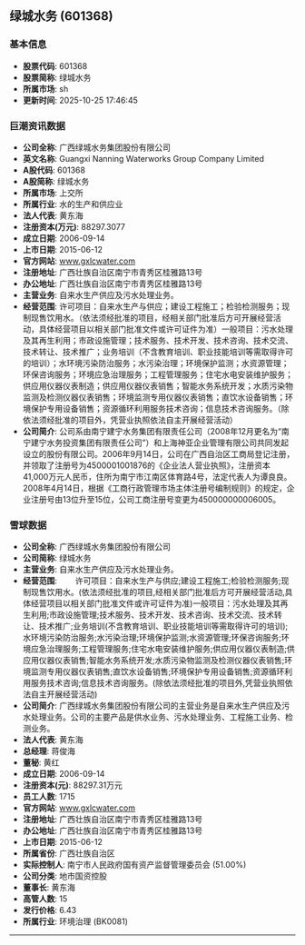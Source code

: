 ## 绿城水务 (601368)

### 基本信息

- **股票代码**: 601368
- **股票简称**: 绿城水务
- **所属市场**: sh
- **更新时间**: 2025-10-25 17:46:45

### 巨潮资讯数据

- **公司全称**: 广西绿城水务集团股份有限公司
- **英文名称**: Guangxi Nanning Waterworks Group Company Limited
- **A股代码**: 601368
- **A股简称**: 绿城水务
- **所属市场**: 上交所
- **所属行业**: 水的生产和供应业
- **法人代表**: 黄东海
- **注册资本(万元)**: 88297.3077
- **成立日期**: 2006-09-14
- **上市日期**: 2015-06-12
- **官方网站**: www.gxlcwater.com
- **注册地址**: 广西壮族自治区南宁市青秀区桂雅路13号
- **办公地址**: 广西壮族自治区南宁市青秀区桂雅路13号
- **主营业务**: 自来水生产供应及污水处理业务。
- **经营范围**: 许可项目：自来水生产与供应；建设工程施工；检验检测服务；现制现售饮用水。（依法须经批准的项目，经相关部门批准后方可开展经营活动，具体经营项目以相关部门批准文件或许可证件为准）一般项目：污水处理及其再生利用；市政设施管理；技术服务、技术开发、技术咨询、技术交流、技术转让、技术推广；业务培训（不含教育培训、职业技能培训等需取得许可的培训）；水环境污染防治服务；水污染治理；环境保护监测；水资源管理；环保咨询服务；环境应急治理服务；工程管理服务；住宅水电安装维护服务；供应用仪器仪表制造；供应用仪器仪表销售；智能水务系统开发；水质污染物监测及检测仪器仪表销售；环境监测专用仪器仪表销售；直饮水设备销售；环境保护专用设备销售；资源循环利用服务技术咨询；信息技术咨询服务。（除依法须经批准的项目外，凭营业执照依法自主开展经营活动）
- **公司简介**: 公司系由南宁建宁水务集团有限责任公司（2008年12月更名为“南宁建宁水务投资集团有限责任公司”）和上海神亚企业管理有限公司共同发起设立的股份有限公司。2006年9月14日，公司在广西自治区工商局登记注册，并领取了注册号为4500001001876的《企业法人营业执照》，注册资本41,000万元人民币，住所为南宁市江南区体育路4号，法定代表人为谭良良。2008年4月14日，根据《工商行政管理市场主体注册号编制规则》的规定，企业注册号由13位升至15位，公司工商注册号变更为450000000006005。

### 雪球数据

- **公司全称**: 广西绿城水务集团股份有限公司
- **公司简称**: 绿城水务
- **主营业务**: 自来水生产供应及污水处理业务。
- **经营范围**: 　　许可项目：自来水生产与供应;建设工程施工;检验检测服务;现制现售饮用水。(依法须经批准的项目,经相关部门批准后方可开展经营活动,具体经营项目以相关部门批准文件或许可证件为准)一般项目：污水处理及其再生利用;市政设施管理;技术服务、技术开发、技术咨询、技术交流、技术转让、技术推广;业务培训(不含教育培训、职业技能培训等需取得许可的培训);水环境污染防治服务;水污染治理;环境保护监测;水资源管理;环保咨询服务;环境应急治理服务;工程管理服务;住宅水电安装维护服务;供应用仪器仪表制造;供应用仪器仪表销售;智能水务系统开发;水质污染物监测及检测仪器仪表销售;环境监测专用仪器仪表销售;直饮水设备销售;环境保护专用设备销售;资源循环利用服务技术咨询;信息技术咨询服务。(除依法须经批准的项目外,凭营业执照依法自主开展经营活动)
- **公司简介**: 广西绿城水务集团股份有限公司的主营业务是自来水生产供应及污水处理业务。公司的主要产品是供水业务、污水处理业务、工程施工业务、检测业务。
- **法人代表**: 黄东海
- **总经理**: 蒋俊海
- **董秘**: 黄红
- **成立日期**: 2006-09-14
- **注册资本(元)**: 88297.31万元
- **员工人数**: 1715
- **官方网站**: www.gxlcwater.com
- **注册地址**: 广西壮族自治区南宁市青秀区桂雅路13号
- **办公地址**: 广西壮族自治区南宁市青秀区桂雅路13号
- **上市日期**: 2015-06-12
- **所属省份**: 广西壮族自治区
- **实际控制人**: 南宁市人民政府国有资产监督管理委员会 (51.00%)
- **公司分类**: 地市国资控股
- **董事长**: 黄东海
- **高管人数**: 15
- **发行价格**: 6.43
- **所属行业**: 环境治理 (BK0081)

---
